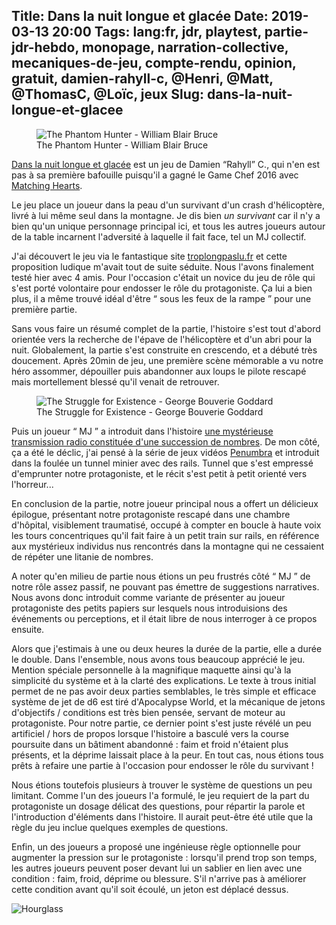 Title: Dans la nuit longue et glacée
Date: 2019-03-13 20:00
Tags: lang:fr, jdr, playtest, partie-jdr-hebdo, monopage, narration-collective, mecaniques-de-jeu, compte-rendu, opinion, gratuit, damien-rahyll-c, @Henri, @Matt, @ThomasC, @Loïc, jeux
Slug: dans-la-nuit-longue-et-glacee
---

<figure>
  <img alt="The Phantom Hunter - William Blair Bruce" src="images/2019/03/William_Blair_Bruce_-_The_Phantom_Hunter.jpg">
  <figcaption>The Phantom Hunter - William Blair Bruce</figcaption>
</figure>

[Dans la nuit longue et glacée](http://troplongpaslu.fr/wp-content/uploads/2018/08/DLNLG_web.pdf) est un jeu
de Damien “Rahyll” C., qui n'en est pas à sa première bafouille puisqu'il a gagné le Game Chef 2016 avec [Matching Hearts](https://rpggeek.com/rpg/37904/matching-hearts).

Le jeu place un joueur dans la peau d'un survivant d'un crash d'hélicoptère, livré à lui même seul dans la montagne.
Je dis bien _un survivant_ car il n'y a bien qu'un unique personnage principal ici,
et tous les autres joueurs autour de la table incarnent l'adversité à laquelle il fait face, tel un MJ collectif.

J'ai découvert le jeu via le fantastique site [troplongpaslu.fr](http://troplongpaslu.fr)
et cette proposition ludique m'avait tout de suite séduite.
Nous l'avons finalement testé hier avec 4 amis. Pour l'occasion c'était un novice du jeu de rôle qui s'est porté
volontaire pour endosser le rôle du protagoniste. Ça lui a bien plus, il a même trouvé idéal d'être
“ sous les feux de la rampe ” pour une première partie.

Sans vous faire un résumé complet de la partie, l'histoire s'est tout d'abord orientée vers la recherche de l'épave
de l'hélicoptère et d'un abri pour la nuit.
Globalement, la partie s'est construite en crescendo, et a débuté très doucement.
Après 20min de jeu, une première scène mémorable a vu notre héro assommer, dépouiller puis abandonner aux loups
le pilote rescapé mais mortellement blessé qu'il venait de retrouver.

<figure>
  <img alt="The Struggle for Existence - George Bouverie Goddard" src="images/2019/03/George_Bouverie_Goddard_The_Struggle_for_Existence.jpg">
  <figcaption>The Struggle for Existence - George Bouverie Goddard</figcaption>
</figure>

Puis un joueur “ MJ ” a introduit dans l'histoire [une mystérieuse transmission radio constituée d'une succession de nombres](https://en.wikipedia.org/wiki/UVB-76).
De mon côté, ça a été le déclic, j'ai pensé à la série de jeux vidéos [Penumbra](https://en.wikipedia.org/wiki/Penumbra_(video_game_series))
et introduit dans la foulée un tunnel minier avec des rails. Tunnel que s'est empressé d'emprunter notre protagoniste,
et le récit s'est petit à petit orienté vers l'horreur...

En conclusion de la partie, notre joueur principal nous a offert un délicieux épilogue,
présentant notre protagoniste rescapé dans une chambre d'hôpital, visiblement traumatisé,
occupé à compter en boucle à haute voix les tours concentriques qu'il fait faire à un petit train sur rails,
en référence aux mystérieux individus nus rencontrés dans la montagne qui ne cessaient de répéter une litanie de nombres.

A noter qu'en milieu de partie nous étions un peu frustrés côté “ MJ ” de notre rôle assez passif,
ne pouvant pas émettre de suggestions narratives. Nous avons donc introduit comme variante
de présenter au joueur protagoniste des petits papiers sur lesquels nous introduisions des événements ou perceptions,
et il était libre de nous interroger à ce propos ensuite.

Alors que j'estimais à une ou deux heures la durée de la partie, elle a durée le double.
Dans l'ensemble, nous avons tous beaucoup apprécié le jeu. Mention spéciale personnelle à la magnifique maquette
ainsi qu'à la simplicité du système et à la clarté des explications.
Le texte à trous initial permet de ne pas avoir deux parties semblables, le très simple et efficace système de jet de d6
est tiré d'Apocalypse World, et la mécanique de jetons d'objectifs / conditions est très bien pensée,
servant de moteur au protagoniste.
Pour notre partie, ce dernier point s'est juste révélé un peu artificiel / hors de propos
lorsque l'histoire a basculé vers la course poursuite dans un bâtiment abandonné :
faim et froid n'étaient plus présents, et la déprime laissait place à la peur.
En tout cas, nous étions tous prêts à refaire une partie à l'occasion pour endosser le rôle du survivant !

Nous étions toutefois plusieurs à trouver le système de questions un peu limitant.
Comme l'un des joueurs l'a formulé, le jeu requiert de la part du protagoniste un dosage délicat
des questions, pour répartir la parole et l'introduction d'éléments dans l'histoire.
Il aurait peut-être été utile que la règle du jeu inclue quelques exemples de questions.

Enfin, un des joueurs a proposé une ingénieuse règle optionnelle pour augmenter la pression sur le protagoniste :
lorsqu'il prend trop son temps, les autres joueurs peuvent poser devant lui un sablier en lien avec une condition :
faim, froid, déprime ou blessure.
S'il n'arrive pas à améliorer cette condition avant qu'il soit écoulé, un jeton est déplacé dessus.

![Hourglass](images/2019/03/hourglass.png)

<style>
img { max-width: 40rem; }
p > img { max-height: 10rem; }
</style>
